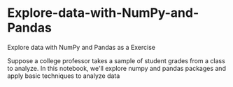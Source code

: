 # Explore-data-with-NumPy-and-Pandas
Explore data with NumPy and Pandas as a Exercise

Suppose a college professor takes a sample of student grades from a class to analyze.
In this notebook, we'll explore numpy and pandas packages and apply basic techniques to analyze data
